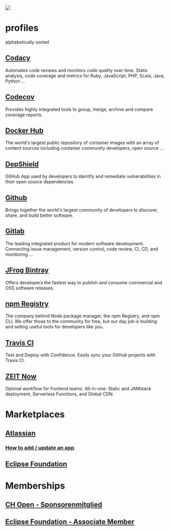 ![](https://upload.wikimedia.org/wikipedia/commons/thumb/5/51/Icon_DINA_Voraussetzungen_Digitale_Nachhaltigkeit_04_Verteilte_Standorte_Farbig.svg/200px-Icon_DINA_Voraussetzungen_Digitale_Nachhaltigkeit_04_Verteilte_Standorte_Farbig.svg.png)

# profiles

alphabetically sorted

## [Codacy](https://app.codacy.com/organization/baloise)
Automates code reviews and monitors code quality over time. Static analysis, code coverage and metrics for Ruby, JavaScript, PHP, Scala, Java, Python ...

## [Codecov](https://codecov.io/gh/baloise/)
Provides highly integrated tools to group, merge, archive and compare coverage reports. 

## [Docker Hub](https://hub.docker.com/r/baloise/)
The world's largest public repository of container images with an array of content sources including container community developers, open source ...

## [DepShield](https://depshield.github.io)
GitHub App used by developers to identify and remediate vulnerabilities in their open source dependencies.

## [Github](https://github.com/baloise)
Brings together the world's largest community of developers to discover, share, and build better software.

## [Gitlab](https://gitlab.com/baloise)
The leading integrated product for modern software development. Connecting issue management, version control, code review, CI, CD, and monitoring ...

## [JFrog Bintray](https://bintray.com/baloise)
Offers developers the fastest way to publish and consume commercial and OSS software releases.

## [npm Registry](https://www.npmjs.com/org/baloise)
The company behind Node package manager, the npm Registry, and npm CLI. We offer those to the community for free, but our day job is building and selling useful tools for developers like you.

## [Travis CI](https://travis-ci.com/baloise/)
Test and Deploy with Confidence. Easily sync your GitHub projects with Travis CI.

## [ZEIT Now](https://zeit.co/baloise)
Optimal workflow for frontend teams. All-in-one: Static and JAMstack deployment, Serverless Functions, and Global CDN.

# Marketplaces

## [Atlassian](https://marketplace.atlassian.com/vendors/1211530/baloise-group)
### [How to add / update an app](https://developer.atlassian.com/platform/marketplace/listing-and-managing-apps/)

## [Eclipse Foundation](https://marketplace.eclipse.org/search/site/baloise)

# Memberships

## [CH Open - Sponsorenmitglied](http://www.ossdirectory.com/ch-open-sponsoren/)
## [Eclipse Foundation - Associate Member](https://www.eclipse.org/membership/showMember.php?member_id=1288)